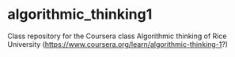 # algorithmic_thinking1
Class repository for the Coursera class Algorithmic thinking of Rice University (https://www.coursera.org/learn/algorithmic-thinking-1?)
